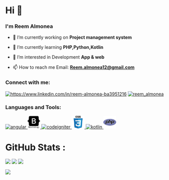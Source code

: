<h1 align="left"> Hi 👋</h1>
<h3 align="left">I'm Reem Almonea</h3>

- 🔭 I’m currently working on **Project management system**

- 🌱 I’m currently learning **PHP,Python,Kotlin**

- 👀 I’m interested in Development **App & web**

- 📫 How to reach me Email: **Reem.almonea12@gmail.com**

<h3 align="left">Connect with me:</h3>
<p align="left">
<a href="https://linkedin.com/in/https://www.linkedin.com/in/reem-almonea-ba3951216" target="blank"><img align="center" src="https://raw.githubusercontent.com/rahuldkjain/github-profile-readme-generator/master/src/images/icons/Social/linked-in-alt.svg" alt="https://www.linkedin.com/in/reem-almonea-ba3951216" height="30" width="40" /></a>
<a href="https://instagram.com/reem_almonea" target="blank"><img align="center" src="https://raw.githubusercontent.com/rahuldkjain/github-profile-readme-generator/master/src/images/icons/Social/instagram.svg" alt="reem_almonea" height="30" width="40" /></a>
</p>

<h3 align="left">Languages and Tools:</h3>
<p align="left"> <a href="https://angular.io" target="_blank" rel="noreferrer"> <img src="https://angular.io/assets/images/logos/angular/angular.svg" alt="angular" width="40" height="40"/> </a> <a href="https://getbootstrap.com" target="_blank" rel="noreferrer"> <img src="https://raw.githubusercontent.com/devicons/devicon/master/icons/bootstrap/bootstrap-plain-wordmark.svg" alt="bootstrap" width="40" height="40"/> </a> <a href="https://codeigniter.com" target="_blank" rel="noreferrer"> <img src="https://cdn.worldvectorlogo.com/logos/codeigniter.svg" alt="codeigniter" width="40" height="40"/> </a> <a href="https://www.w3schools.com/css/" target="_blank" rel="noreferrer"> <img src="https://raw.githubusercontent.com/devicons/devicon/master/icons/css3/css3-original-wordmark.svg" alt="css3" width="40" height="40"/> </a> <a href="https://kotlinlang.org" target="_blank" rel="noreferrer"> <img src="https://www.vectorlogo.zone/logos/kotlinlang/kotlinlang-icon.svg" alt="kotlin" width="40" height="40"/> </a> <a href="https://www.php.net" target="_blank" rel="noreferrer"> <img src="https://raw.githubusercontent.com/devicons/devicon/master/icons/php/php-original.svg" alt="php" width="40" height="40"/> </a> </p>

# GitHub Stats :
![](https://github-readme-stats.vercel.app/api?username=ReemAziz2030&hide_border=false&include_all_commits=false&count_private=false)
![](https://github-readme-streak-stats.herokuapp.com/?user=ReemAziz2030&hide_border=false)
![](https://github-readme-stats.vercel.app/api/top-langs/?username=ReemAziz2030&hide_border=false&include_all_commits=false&count_private=false&layout=compact)



[![](https://visitcount.itsvg.in/api?id=ReemAziz2030&icon=0&color=0)](https://visitcount.itsvg.in)
<!-- made using https://prm.pushkaryadav.in -->
